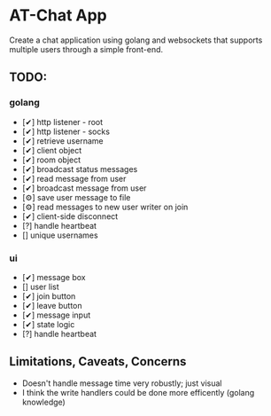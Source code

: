 # AT-Chat App

Create a chat application using golang and websockets that supports multiple users through a simple front-end.

## TODO: 
### golang
- [✔] http listener - root
- [✔] http listener - socks
- [✔] retrieve username
- [✔] client object
- [✔] room object
- [✔] broadcast status messages
- [✔] read message from user
- [✔] broadcast message from user
- [⚙] save user message to file
- [⚙] read messages to new user writer on join
- [✔] client-side disconnect
- [?] handle heartbeat
- [] unique usernames
### ui
- [✔] message box
- [] user list
- [✔] join button
- [✔] leave button
- [✔] message input
- [✔] state logic
- [?] handle heartbeat

## Limitations, Caveats, Concerns

- Doesn't handle message time very robustly; just visual
- I think the write handlers could be done more efficently (golang knowledge)